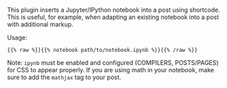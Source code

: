 This plugin inserts a Jupyter/IPython notebook into a post using shortcode. This is useful, for example, when
adapting an existing notebook into a post with additional markup.

Usage:

```
{{% raw %}}{{% notebook path/to/notebook.ipynb %}}{{% /raw %}}
```

Note: `ipynb` must be enabled and configured (COMPILERS, POSTS/PAGES) for CSS to appear properly. If you are using math
in your notebook, make sure to add the `mathjax` tag to your post.
